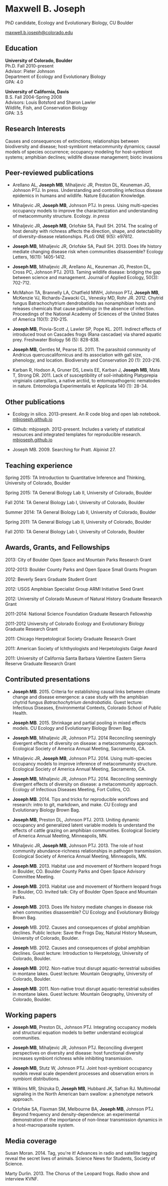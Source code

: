 Maxwell B. Joseph
=================

PhD candidate, Ecology and Evolutionary Biology, CU Boulder 

[maxwell.b.joseph@colorado.edu](maxwell.b.joseph@colorado.edu)

## Education 

**University of Colorado, Boulder**  
Ph.D. Fall 2010-present  
Advisor: Pieter Johnson  
Department of Ecology and Evolutionary Biology  
GPA: 4.0  

**University of California, Davis**  
B.S. Fall 2004-Spring 2008  
Advisors: Louis Botsford and Sharon Lawler  
Wildlife, Fish, and Conservation Biology  
GPA: 3.5  


## Research Interests 

Causes and consequences of extinctions; relationships between biodiversity and disease; host-symbiont metacommunity dynamics; causal models of species occurrence; occupancy modeling for host-symbiont systems; amphibian declines; wildlife disease management; biotic invasions

## Peer-reviewed publications

- Arellano AL, **Joseph MB**, Mihaljevic JR, Preston DL, Keuneman JG, Johnson PTJ. In press. Understanding and controlling infectious disease epidemics in humans and wildlife. Nature Education Knowledge.

- Mihaljevic JR, **Joseph MB**, Johnson PTJ. In press. Using multi-species occupancy models to improve the characterization and understanding of metacommunity structure. Ecology. *in press*

- Mihaljevic JR, **Joseph MB**, Orlofske SA, Paull SH. 2014. The scaling of host density with richness affects the direction, shape, and detectability of diversity-disease relationships. PLoS ONE 9(5): e97812.

- **Joseph MB**, Mihaljevic JR, Orlofske SA, Paull SH. 2013. Does life history mediate changing disease risk when communities disassemble? Ecology Letters, 16(11): 1405-1412.

- **Joseph MB**, Mihaljevic JR, Arellano AL, Keuneman JG, Preston DL, Cross PC, Johnson PTJ. 2013. Taming wildlife disease: bridging the gap between science and management. Journal of Applied Ecology, 50(3): 702-712. 

- McMahon TA, Brannelly LA, Chatfield MWH, Johnson PTJ, **Joseph MB**, McKenzie VJ, Richards-Zawacki CL, Venesky MD, Rohr JR. 2012. Chytrid fungus Batrachochytrium dendrobatidis has nonamphibian hosts and releases chemicals that cause pathology in the absence of infection. Proceedings of the National Academy of Sciences of the United States of America 110(1): 210-215. 

- **Joseph MB**, Piovia-Scott J, Lawler SP, Pope KL. 2011. Indirect effects of introduced trout on Cascades frogs (Rana cascadae) via shared aquatic prey. Freshwater Biology 56 (5): 828-838.

- **Joseph MB**, Gentles M, Pearse IS. 2011. The parasitoid community of Andricus quercuscalifornicus and its association with gall size, phenology, and location. Biodiversity and Conservation 20 (1): 203-216. 

- Karban R, Hodson A, Gruner DS, Lewis EE, Karban J, **Joseph MB**, Mata T, Strong DR. 2011. Lack of susceptibility of soil-inhabiting Platyprepia virginialis caterpillars, a native arctiid, to entomopathogenic nematodes in nature. Entomologia Experimentalis et Applicata 140 (1): 28-34.

## Other publications

- Ecology in silico. 2013-present. An R code blog and open lab notebook. [mbjoseph.github.io](mbjoseph.github.io)

- Github: mbjoseph. 2012-present. Includes a variety of statistical resources and integrated templates for reproducible research. [mbjoseph.github.io](mbjoseph.github.io)

- Joseph MB. 2009. Searching for Pratt. Alpinist 27.

## Teaching experience

Spring 2015: TA Introduction to Quantitative Inference and Thinking, University of Colorado, Boulder

Spring 2015: TA General Biology Lab II, University of Colorado, Boulder

Fall 2014: TA General Biology Lab I, University of Colorado, Boulder

Summer 2014: TA General Biology Lab II, University of Colorado, Boulder

Spring 2011: TA General Biology Lab II, University of Colorado, Boulder

Fall 2010: TA General Biology Lab I, University of Colorado, Boulder

## Awards, Grants, and Fellowships

2013: City of Boulder Open Space and Mountain Parks Research Grant

2012-2013: Boulder County Parks and Open Space Small Grants Program

2012: Beverly Sears Graduate Student Grant

2012: USGS Amphibian Specialist Group ARMI Initiative Seed Grant

2012: University of Colorado Museum of Natural History Graduate Research Grant

2011-2014: National Science Foundation Graduate Research Fellowship

2011-2012 University of Colorado Ecology and Evolutionary Biology Graduate Research Grant

2011: Chicago Herpetological Society Graduate Research Grant

2011: American Society of Ichthyologists and Herpetologists Gaige Award

2011: University of California Santa Barbara Valentine Eastern Sierra Reserve Graduate Research Grant

## Contributed presentations

- **Joseph MB**. 2015. Criteria for establishing causal links between climate change and disease emergence: a case study with the amphibian chytrid fungus *Batrachochytrium dendrobatidis*. Guest lecture: Infectious Diseases, Environmental Contexts, Colorado School of Public Health. 

- **Joseph MB**. 2015. Shrinkage and partial pooling in mixed effects models. CU Ecology and Evolutionary Biology Brown Bag. 

- **Joseph MB**, Mihaljevic JR, Johnson PTJ. 2014 Reconciling seemingly divergent effects of diversity on disease: a metacommunity approach. Ecological Society of America Annual Meeting, Sacramento, CA. 

- Mihaljevic JR, **Joseph MB**, Johnson PTJ. 2014. Using multi-species occupancy models to improve inference of metacommunity structure. Ecological Society of America Annual Meeting, Sacramento, CA. 

- **Joseph MB**, Mihaljevic JR, Johnson PTJ. 2014. Reconciling seemingly divergent effects of diversity on disease: a metacommunity approach. Ecology of Infectious Diseases Meeting, Fort Collins, CO. 

- **Joseph MB**. 2014. Tips and tricks for reproducible workflows and research: intro to git, markdown, and make. CU Ecology and Evolutionary Biology Brown Bag. 

- **Joseph MB**, Preston DL, Johnson PTJ. 2013. Uniting dynamic occupancy and generalized latent variable models to understand the effects of cattle grazing on amphibian communities. Ecological Society of America Annual Meeting, Minneapolis, MN. 

- Mihaljevic JR, **Joseph MB**, Johnson PTJ. 2013. The role of host community abundance-richness relationships in pathogen transmission. Ecological Society of America Annual Meeting, Minneapolis, MN. 

- **Joseph MB**. 2013. Habitat use and movement of Northern leopard frogs in Boulder, CO. Boulder County Parks and Open Space Advisory Committee Meeting. 

- **Joseph MB**. 2013. Habitat use and movement of Northern leopard frogs in Boulder, CO. Invited talk: City of Boulder Open Space and Mountain Parks.

- **Joseph MB**. 2013. Does life history mediate changes in disease risk when communities disassemble? CU Ecology and Evolutionary Biology Brown Bag. 

- **Joseph** MB. 2012. Causes and consequences of global amphibian declines. Public lecture: Save the Frogs Day, Natural History Museum, University of Colorado, Boulder. 

- **Joseph** MB. 2012. Causes and consequences of global amphibian declines. Guest lecture: Introduction to Herpetology, University of Colorado, Boulder. 

- **Joseph MB**. 2012. Non-native trout disrupt aquatic-terrestrial subsidies in montane lakes. Guest lecture: Mountain Geography, University of Colorado, Boulder. 

- **Joseph MB**. 2011. Non-native trout disrupt aquatic-terrestrial subsidies in montane lakes. Guest lecture: Mountain Geography, University of Colorado, Boulder. 

## Working papers

- **Joseph MB**, Preston DL, Johnson PTJ. Integrating occupancy models and structural equation models to better understand ecological communities.

- **Joseph MB**, Mihaljevic JR, Johnson PTJ. Reconciling divergent perspectives on diversity and disease: host functional diversity increases symbiont richness while inhibiting transmission. 

- **Joseph MB**, Stutz W, Johnson PTJ. Joint host-symbiont occupancy models reveal scale dependent processes and observation errors in symbiont distributions. 

- Wilkins MR, Shizuka D, **Joseph MB**, Hubbard JK, Safran RJ. Multimodal signaling in the North American barn swallow: a phenotype network approach. 

- Orlofske SA, Flaxman SM, Melbourne BA, **Joseph MB**, Johnson PTJ. Beyond frequency and density-dependence: an experimental demonstration of the importance of non-linear transmission dynamics in a host-macroparasite system. 


## Media coverage

Susan Moran. 2014. Tag, you're it! Advances in radio and satellite tagging reveal the secret lives of animals. Science News for Students, Society of Science. 

Marty Durlin. 2013. The Chorus of the Leopard frogs. Radio show and interview KVNF. 
